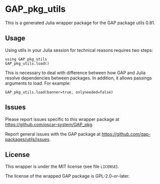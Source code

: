 # GAP_pkg_utils

This is a generated Julia wrapper package for the GAP package utils 0.81.

## Usage

Using utils in your Julia session for technical reasons requires two steps:

    using GAP_pkg_utils
    GAP_pkg_utils.load()

This is necessary to deal with difference between how GAP and Julia
resolve dependencies between packages. In addition, it allows passings
arguments to load. For example:

    GAP_pkg_utils.load(banner=true, onlyneeded=false)

## Issues

Please report issues specific to this wrapper package at <https://github.com/oscar-system/GAP_pkg>.

Report general issues with the GAP package at <https://github.com/gap-packages/utils/issues>.

## License

This wrapper is under the MIT license (see file `LICENSE`).

The license of the wrapped GAP package is GPL-2.0-or-later.
